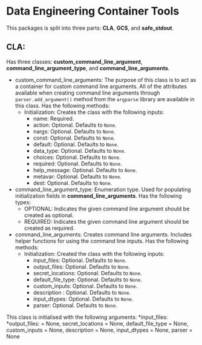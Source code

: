 # Data Engineering Container Tools

This packages is split into three parts: **CLA**, **GCS**, and **safe_stdout**.

## CLA:
Has three classes: **custom_command_line_argument**, **command_line_argument_type**, and **command_line_arguments**.
* custom_command_line_arguments: The purpose of this class is to act as a container for custom command line arguments. All of the attributes available when creating command line arguments through `parser.add_argument()` method from the `argparse` library are available in this class. Has the following methods:
  * Initialization: Creates the class with the following inputs:
    * name: Required.
    * action: Optional. Defaults to `None`.
    * nargs: Optional. Defaults to `None`.
    * const: Optional. Defaults to `None`.
    * default: Optional. Defaults to `None`.
    * data_type: Optional. Defaults to `None`.
    * choices: Optional. Defaults to `None`.
    * required: Optional. Defaults to `None`.
    * help_message: Optional. Defaults to `None`.
    * metavar: Optional. Defaults to `None`.
    * dest: Optional. Defaults to `None`.
* command_line_argument_type: Enumeration type. Used for populating initialization fields in **command_line_arguments**. Has the following types:
  * OPTIONAL: Indicates the given command line argument should be created as optional.
  * REQUIRED: Indicates the given command line argument should be created as required.
* command_line_arguments: Creates command line arguments. Includes helper functions for using the command line inputs. Has the following methods:
  * Initialization: Created the class with the following inputs:
    * input_files: Optional. Defaults to `None`.
    * output_files: Optional. Defaults to `None`.
    * secret_locations: Optional. Defaults to `None`.
    * default_file_type: Optional. Defaults to `None`.
    * custom_inputs: Optional. Defaults to `None`.
    * description : Optional. Defaults to `None`.
    * input_dtypes: Optional. Defaults to `None`.
    * parser: Optional. Defaults to `None`.
  

This class is initialised with the following arguments:
    *input_files:
    *output_files: = None, secret_locations = None,
                default_file_type = None, custom_inputs = None, description = None,
                input_dtypes = None, parser = None
